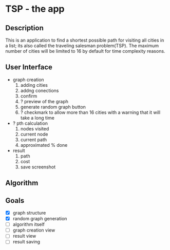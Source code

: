 # TSP - the app
## Description

This is an application to find a shortest possible path for visiting all cities in a list; its also called the traveling salesman problem(TSP).
The maximum number of cities will be limited to 16 by default for time complexity reasons.
  
## User Interface

- graph creation
  1. adding cities
  2. addng conections
  3. confirm
  4. ? preview of the graph
  5. generate random graph button
  6. ? checkmark to allow more than 16 cities with a warning that it will take a long time 
- ? pth calculation
  1. nodes visited
  2. current node
  3. current path
  4. approximated % done
- result
  1. path
  2. cost
  3. save screenshot
  
## Algorithm

## Goals
- [x] graph structure
- [x] random graph generation
- [ ] algorithm itself 
- [ ] graph creation view
- [ ] result view
- [ ] result saving
